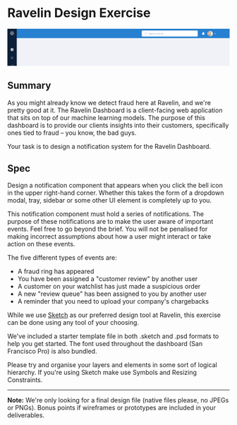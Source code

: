 # Ravelin Design Exercise

![](https://raw.githubusercontent.com/unravelin/design-exercise/master/top_nav.jpg)

## Summary

As you might already know we detect fraud here at Ravelin, and we're pretty good at it. The Ravelin Dashboard is a client-facing web application that sits on top of our machine learning models. The purpose of this dashboard is to provide our clients insights into their customers, specifically ones tied to fraud – you know, the bad guys.

Your task is to design a notification system for the Ravelin Dashboard.

## Spec

Design a notification component that appears when you click the bell icon in the upper right-hand corner. Whether this takes the form of a dropdown modal, tray, sidebar or some other UI element is completely up to you.

This notification component must hold a series of notifications. The purpose of these notifications are to make the user aware of important events. Feel free to go beyond the brief. You will not be penalised for making incorrect assumptions about how a user might interact or take action on these events.

The five different types of events are:

- A fraud ring has appeared
- You have been assigned a "customer review" by another user
- A customer on your watchlist has just made a suspicious order
- A new "review queue" has been assigned to you by another user
- A reminder that you need to upload your company's chargebacks

While we use [Sketch](https://www.sketchapp.com/) as our preferred design tool at Ravelin, this exercise can be done using any tool of your choosing. 

We've included a starter template file in both .sketch and .psd formats to help you get started. The font used throughout the dashboard (San Francisco Pro) is also bundled.

Please try and organise your layers and elements in some sort of logical hierarchy. If you're using Sketch make use Symbols and Resizing Constraints.

___

**Note:** We're only looking for a final design file (native files please, no JPEGs or PNGs). Bonus points if wireframes or prototypes are included in your deliverables.
